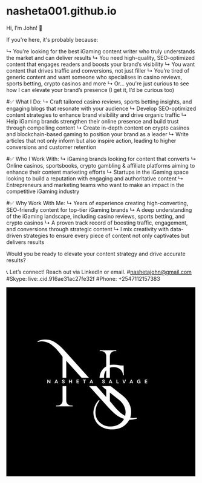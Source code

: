 # nasheta001.github.io

Hi, I’m John! 👋

If you're here, it's probably because:

↳ You're looking for the best iGaming content writer who truly understands the market and can deliver results
↳ You need high-quality, SEO-optimized content that engages readers and boosts your brand’s visibility
↳ You want content that drives traffic and conversions, not just filler
↳ You’re tired of generic content and want someone who specialises in casino reviews, sports betting, crypto casinos and more
↳ Or… you're just curious to see how I can elevate your brand’s presence (I get it, I’d be curious too)

#✅ What I Do:
↳ Craft tailored casino reviews, sports betting insights, and engaging blogs that resonate with your audience
↳ Develop SEO-optimized content strategies to enhance brand visibility and drive organic traffic
↳ Help iGaming brands strengthen their online presence and build trust through compelling content
↳ Create in-depth content on crypto casinos and blockchain-based gaming to position your brand as a leader
↳ Write articles that not only inform but also inspire action, leading to higher conversions and customer retention

#✅ Who I Work With:
↳ iGaming brands looking for content that converts
↳ Online casinos, sportsbooks, crypto gambling & affiliate platforms aiming to enhance their content marketing efforts
↳ Startups in the iGaming space looking to build a reputation with engaging and authoritative content
↳ Entrepreneurs and marketing teams who want to make an impact in the competitive iGaming industry

#✅ Why Work With Me:
↳ Years of experience creating high-converting, SEO-friendly content for top-tier iGaming brands
↳ A deep understanding of the iGaming landscape, including casino reviews, sports betting, and crypto casinos
↳ A proven track record of boosting traffic, engagement, and conversions through strategic content
↳ I mix creativity with data-driven strategies to ensure every piece of content not only captivates but delivers results

Would you be ready to elevate your content strategy and drive accurate results?

📞 Let’s connect! Reach out via LinkedIn or email.
#nashetajohn@gmail.com
#Skype: live:.cid.916ae31ac27fe32f
#Phone: +2547112157383

![image alt](https://github.com/Nasheta001/nasheta001.github.io/blob/eea43644f8fe57bd5f039d2a4d8793f5d8e107c1/Black%20and%20White%20Minimalist%20Professional%20Initial%20Logo.jpg)
